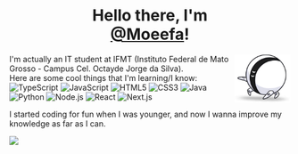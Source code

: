<h1 align="center">Hello there, I'm<br/>
<a href="https://github.com/Moeefa">@Moeefa</a>!</h1>

<img align="right" width="100" src="/assets/OneOne.png"></img>
I'm actually an IT student at IFMT (Instituto Federal de Mato Grosso - Campus Cel. Octayde Jorge da Silva).  
Here are some cool things that I'm learning/I know:  
![TypeScript](https://img.shields.io/badge/-TypeScript-eee?style=flat&logo=typescript&color=222222)
![JavaScript](https://img.shields.io/badge/-JavaScript-eee?style=flat&logo=javascript&color=222222)
![HTML5](http://img.shields.io/badge/-HTML5-eee?style=flat&color=222222&logo=html5)
![CSS3](http://img.shields.io/badge/-CSS3-eee?style=flat&color=222222&logo=css3&logoColor=1572B6)
![Java](http://img.shields.io/badge/-Java-eee?style=flat&color=222222&logo=java&logoColor=007396)
![Python](http://img.shields.io/badge/-Python-eee?style=flat&color=222222&logo=python)
![Node.js](http://img.shields.io/badge/-Node.js-eee?style=flat&color=222222&logo=nodedotjs)
![React](http://img.shields.io/badge/-React-eee?style=flat&color=222222&logo=react)
![Next.js](http://img.shields.io/badge/-Next.js-eee?style=flat&color=222222&logo=next.js)  
 
I started coding for fun when I was younger, and now I wanna improve my knowledge as far as I can. 

<img height="180em" src="https://github-readme-stats.vercel.app/api?username=Moeefa&show_icons=true&theme=dark&include_all_commits=true&count_private=true"/> 
